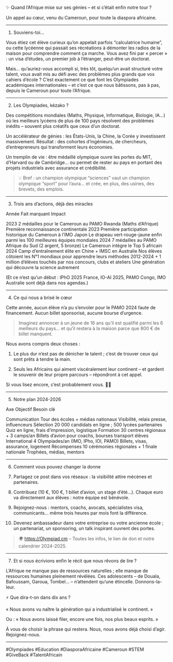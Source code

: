 ✨ Quand l’Afrique mise sur ses génies – et si c’était enfin notre tour ?

Un appel au cœur, venu du Cameroun, pour toute la diaspora africaine.


---

1. Souviens-toi…

Vous étiez cet élève curieux qu’on appelait parfois “calculatrice humaine”, ou cette lycéenne qui passait ses récréations à démonter les radios de la maison pour comprendre comment ça marche.
Vous avez fini par « percer » : un visa d’études, un premier job à l’étranger, peut-être un doctorat.

Mais… qu’auriez-vous accompli si, très tôt, quelqu’un avait structuré votre talent, vous avait mis au défi avec des problèmes plus grands que vos cahiers d’école ? C’est exactement ce que font les Olympiades académiques internationales – et c’est ce que nous bâtissons, pas à pas, depuis le Cameroun pour toute l’Afrique.


---

2. Les Olympiades, kézako ?

Des compétitions mondiales (Maths, Physique, Informatique, Biologie, IA…) où les meilleurs lycéens de plus de 100 pays résolvent des problèmes inédits – souvent plus créatifs que ceux d’un doctorat.

Un accélérateur de génies : les États-Unis, la Chine, la Corée y investissent massivement. Résultat : des cohortes d’ingénieurs, de chercheurs, d’entrepreneurs qui transforment leurs économies.

Un tremplin de vie : être médaillé olympique ouvre les portes du MIT, d’Harvard ou de Cambridge… ou permet de rester au pays en portant des projets industriels avec assurance et crédibilité.


> 💡 Bref : un champion olympique “sciences” vaut un champion olympique “sport” pour l’aura… et crée, en plus, des usines, des brevets, des emplois.




---

3. Trois ans d’actions, déjà des miracles

Année	Fait marquant	Impact

2023	2 médailles pour le Cameroun au PAMO Rwanda (Maths d’Afrique)	Première reconnaissance continentale
2023	Première participation historique du Cameroun à l’IMO Japon	Le drapeau vert-rouge-jaune enfin parmi les 100 meilleures équipes mondiales
2024	7 médailles au PAMO Afrique du Sud (2 argent, 5 bronze)	Le Cameroun intègre le Top 5 africain
2024	Camp d’entraînement élite en Chine + IMSC en Australie	Nos élèves côtoient les N°1 mondiaux pour apprendre leurs méthodes
2012-2024	+ 1 million d’élèves touchés par nos concours, clubs et ateliers	Une génération qui découvre la science autrement


(Et ce n’est qu’un début : IPhO 2025 France, IO-AI 2025, PAMO Congo, IMO Australie sont déjà dans nos agendas.)


---

4. Ce qui nous a brisé le cœur

Cette année, aucun élève n’a pu s’envoler pour le PAMO 2024 faute de financement. Aucun billet sponsorisé, aucune bourse d’urgence.

> Imaginez annoncer à un jeune de 16 ans qu’il est qualifié parmi les 6 meilleurs du pays… et qu’il restera à la maison parce que 800 € de billet manquent.



Nous avons compris deux choses :

1. Le plus dur n’est pas de dénicher le talent ; c’est de trouver ceux qui sont prêts à tendre la main.


2. Seuls les Africains qui aiment viscéralement leur continent – et gardent le souvenir de leur propre parcours – répondront à cet appel.



Si vous lisez encore, c’est probablement vous. 🙏🏾


---

5. Notre plan 2024-2026

Axe	Objectif	Besoin clé

Communication	Tour des écoles + médias nationaux	Visibilité, relais presse, influenceurs
Sélection	20 000 candidats en ligne ; 500 lycées partenaires	Quiz en ligne, frais d’impression, logistique
Formation	30 centres régionaux + 3 camps/an	Billets d’avion pour coachs, bourses transport élèves
International	4 Olympiades/an (IMO, IPho, IOI, PAMO)	Billets, visas, assurance, logement
Récompenses	10 cérémonies régionales + 1 finale nationale	Trophées, médias, mentors



---

6. Comment vous pouvez changer la donne

1. Partagez ce post dans vos réseaux : la visibilité attire mécènes et partenaires.


2. Contribuez (10 €, 100 €, 1 billet d’avion, un stage d’été…). Chaque euro va directement aux élèves : notre équipe est bénévole.


3. Rejoignez-nous : mentors, coachs, avocats, spécialistes visa, communicants… même trois heures par mois font la différence.


4. Devenez ambassadeur dans votre entreprise ou votre ancienne école ; un partenariat, un sponsoring, un talk inspirant ouvrent des portes.



> 🌍 https://Olympiad.cm – Toutes les infos, le lien de don et notre calendrier 2024-2025.




---

7. Et si nous écrivions enfin le récit que nous rêvons de lire ?

L’Afrique ne manque pas de ressources naturelles ; elle manque de ressources humaines pleinement révélées.
Ces adolescents – de Douala, Bafoussam, Garoua, Tombel… – n’attendent qu’une étincelle. Donnons-la-leur.

⚡ Que dira-t-on dans dix ans ?

« Nous avons vu naître la génération qui a industrialisé le continent. »

Ou : « Nous avons laissé filer, encore une fois, nos plus beaux esprits. »


À vous de choisir la phrase qui restera.
Nous, nous avons déjà choisi d’agir. Rejoignez-nous.


---

#Olympiades #Education #DiasporaAfricaine #Cameroun #STEM #GiveBack #TalentAfricain

